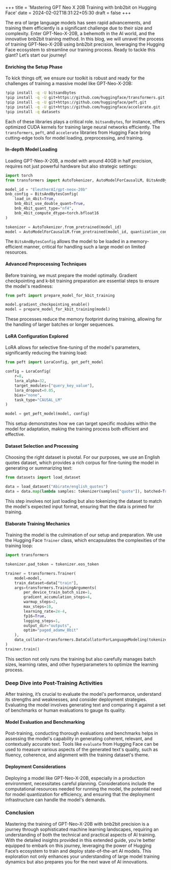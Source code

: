 +++
title = 'Mastering GPT Neo X 20B Training with bnb2bit on Hugging Face'
date = 2024-02-02T18:31:22+05:30
draft = false
+++

The era of large language models has seen rapid advancements, and training them efficiently is a significant challenge due to their size and complexity. Enter GPT-Neo-X-20B, a behemoth in the AI world, and the innovative bnb2bit training method. In this blog, we will unravel the process of training GPT-Neo-X-20B using bnb2bit precision, leveraging the Hugging Face ecosystem to streamline our training process. Ready to tackle this giant? Let’s start our journey!

#### Enriching the Setup Phase

To kick things off, we ensure our toolkit is robust and ready for the challenges of training a massive model like GPT-Neo-X-20B:

```bash
!pip install -q -U bitsandbytes
!pip install -q -U git+https://github.com/huggingface/transformers.git
!pip install -q -U git+https://github.com/huggingface/peft.git
!pip install -q -U git+https://github.com/huggingface/accelerate.git
!pip install -q datasets
```

Each of these libraries plays a critical role. `bitsandbytes`, for instance, offers optimized CUDA kernels for training large neural networks efficiently. The `transformers`, `peft`, and `accelerate` libraries from Hugging Face bring cutting-edge tools for model loading, preprocessing, and training.

#### In-depth Model Loading

Loading GPT-Neo-X-20B, a model with around 40GB in half precision, requires not just powerful hardware but also strategic settings:

```python
import torch
from transformers import AutoTokenizer, AutoModelForCausalLM, BitsAndBytesConfig

model_id = "EleutherAI/gpt-neox-20b"
bnb_config = BitsAndBytesConfig(
    load_in_4bit=True,
    bnb_4bit_use_double_quant=True,
    bnb_4bit_quant_type="nf4",
    bnb_4bit_compute_dtype=torch.bfloat16
)

tokenizer = AutoTokenizer.from_pretrained(model_id)
model = AutoModelForCausalLM.from_pretrained(model_id, quantization_config=bnb_config, device_map={"":0})
```

The `BitsAndBytesConfig` allows the model to be loaded in a memory-efficient manner, critical for handling such a large model on limited resources.

#### Advanced Preprocessing Techniques

Before training, we must prepare the model optimally. Gradient checkpointing and k-bit training preparation are essential steps to ensure the model's readiness:

```python
from peft import prepare_model_for_kbit_training

model.gradient_checkpointing_enable()
model = prepare_model_for_kbit_training(model)
```

These processes reduce the memory footprint during training, allowing for the handling of larger batches or longer sequences.

#### LoRA Configuration Explored

LoRA allows for selective fine-tuning of the model's parameters, significantly reducing the training load:

```python
from peft import LoraConfig, get_peft_model

config = LoraConfig(
    r=8,
    lora_alpha=32,
    target_modules=["query_key_value"],
    lora_dropout=0.05,
    bias="none",
    task_type="CAUSAL_LM"
)

model = get_peft_model(model, config)
```

This setup demonstrates how we can target specific modules within the model for adaptation, making the training process both efficient and effective.

#### Dataset Selection and Processing

Choosing the right dataset is pivotal. For our purposes, we use an English quotes dataset, which provides a rich corpus for fine-tuning the model in generating or summarizing text:

```python
from datasets import load_dataset

data = load_dataset("Abirate/english_quotes")
data = data.map(lambda samples: tokenizer(samples["quote"]), batched=True)
```

This step involves not just loading but also tokenizing the dataset to match the model's expected input format, ensuring that the data is primed for training.

#### Elaborate Training Mechanics

Training the model is the culmination of our setup and preparation. We use the Hugging Face `Trainer` class, which encapsulates the complexities of the training loop:

```python
import transformers

tokenizer.pad_token = tokenizer.eos_token

trainer = transformers.Trainer(
    model=model,
    train_dataset=data["train"],
    args=transformers.TrainingArguments(
        per_device_train_batch_size=1,
        gradient_accumulation_steps=4,
        warmup_steps=2,
        max_steps=10,
        learning_rate=2e-4,
        fp16=True,
        logging_steps=1,
        output_dir="outputs",
        optim="paged_adamw_8bit"
    ),
    data_collator=transformers.DataCollatorForLanguageModeling(tokenizer, mlm=False),
)
trainer.train()
```

This section not only runs the training but also carefully manages batch sizes, learning rates, and other hyperparameters to optimize the learning process.

### Deep Dive into Post-Training Activities

After training, it’s crucial to evaluate the model's performance, understand its strengths and weaknesses, and consider deployment strategies. Evaluating the model involves generating text and comparing it against a set of benchmarks or human evaluations to gauge its quality.

#### Model Evaluation and Benchmarking

Post-training, conducting thorough evaluations and benchmarks helps in assessing the model's capability in generating coherent, relevant, and contextually accurate text. Tools like `evaluate` from Hugging Face can be used to measure various aspects of the generated text's quality, such as fluency, coherence, and alignment with the training dataset's theme.

#### Deployment Considerations

Deploying a model like GPT-Neo-X-20B, especially in a production environment, necessitates careful planning. Considerations include the computational resources needed for running the model, the potential need for model quantization for efficiency, and ensuring that the deployment infrastructure can handle the model's demands.

### Conclusion

Mastering the training of GPT-Neo-X-20B with bnb2bit precision is a journey through sophisticated machine learning landscapes, requiring an understanding of both the technical and practical aspects of AI training. With the detailed insights provided in this extended guide, you’re better equipped to embark on this journey, leveraging the power of Hugging Face’s ecosystem to train and deploy state-of-the-art AI models. This exploration not only enhances your understanding of large model training dynamics but also prepares you for the next wave of AI innovations.